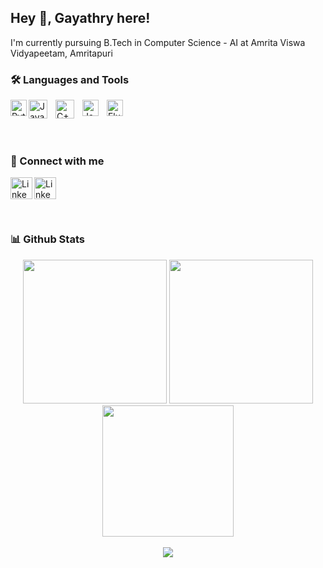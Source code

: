  ## Hey 👋, Gayathry here!
I'm currently pursuing B.Tech in Computer Science - AI at Amrita Viswa Vidyapeetam, Amritapuri

### 🛠️ Languages and Tools
<a style="padding-right:10px;" target="_blank" href="https://www.python.org/">
 <img align="left" alt="Python" width="26px" src="https://s3.dualstack.us-east-2.amazonaws.com/pythondotorg-assets/media/community/logos/python-logo-only.png"/></a>
<a style="padding-right:10px;" target="_blank" href=https://www.java.com/en/>
 <img align="left" alt="Java" width="30px" src="https://www.vectorlogo.zone/logos/java/java-icon.svg" style="padding-right:10px;" />
</a>
<a style="padding-right:10px;" target="_blank" href=https://isocpp.org/>
 <img align="left" alt="C++" width="30px" src="https://upload.wikimedia.org/wikipedia/commons/thumb/1/18/ISO_C%2B%2B_Logo.svg/459px-ISO_C%2B%2B_Logo.svg.png?20170928190710" style="padding-right:10px;" />
</a>
<a style="padding-right:10px;" target="_blank" href=https://www.ecma-international.org/publications-and-standards/standards/ecma-262/>
<img align="left" alt="JavaScript" width="26px" src="https://cdn.jsdelivr.net/gh/devicons/devicon/icons/javascript/javascript-original.svg" style="padding-right:10px;" />
</a>
<a style="padding-right:10px;" target="_blank" href=https://flutter.dev/>
<img align="left" alt="Flutter" width="26px" src="https://img.icons8.com/?size=1x&id=7I3BjCqe9rjG&format=png" style="padding-right:10px;" />
</a>

<br/><br/>

### 🤝 Connect with me
<a style="padding-right:10px;" target="_blank" href="https://www.linkedin.com/in/gayathry-wariyar-a401a2222"/>
<img align="left" alt="Linkedln" width="35px" src="https://img.icons8.com/?size=1x&id=13930&format=png" />
</a>
<a style="padding-right:10px;" target="_blank" href="https://gayathrymw@gmail.com"/>
<img align="left" alt="Linkedln" width="35px" src="https://img.icons8.com/?size=512&id=P7UIlhbpWzZm&format=png" />
</a>


<br/><br/>

### 📊 Github Stats
<div id="header" align="center">
  <img src="https://github-readme-stats.vercel.app/api?username=gayathrymw&show_icons=true&line_height=33&count_private=true&theme=radical" height = "230" a />
  <img src="https://github-readme-stats.vercel.app/api/top-langs/?username=gayathrymw&&hide=cmake&langs_count=15&line_height=60&theme=radical" height = "230" />
</div>
<div id="header" align="center">
  <img src="https://github-readme-streak-stats.herokuapp.com/?user=gayathrymw&theme=radical" height="210"/>
  <br><br>
  <img src="https://komarev.com/ghpvc/?username=gayathrymw&color=orange" />
</div>
